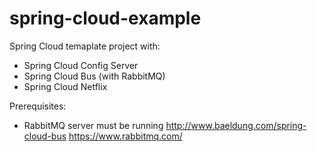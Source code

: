 # spring-cloud-example

Spring Cloud temaplate project with:
- Spring Cloud Config Server 
- Spring Cloud Bus (with RabbitMQ)
- Spring Cloud Netflix


Prerequisites: 
- RabbitMQ server must be running
	http://www.baeldung.com/spring-cloud-bus
	https://www.rabbitmq.com/